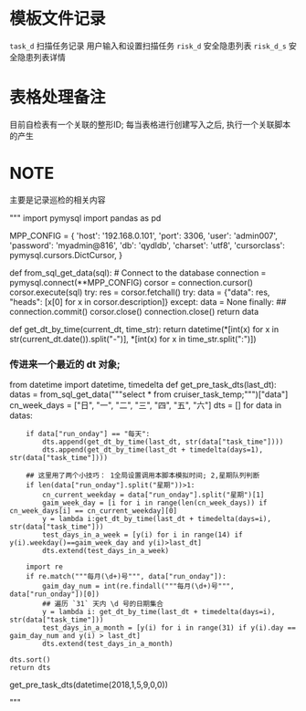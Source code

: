 # 模板文件记录

`task_d`   扫描任务记录   用户输入和设置扫描任务
`risk_d`   安全隐患列表
`risk_d_s` 安全隐患列表详情


# 表格处理备注
目前自检表有一个关联的整形ID; 每当表格进行创建写入之后, 执行一个关联脚本的产生

# NOTE
主要是记录巡检的相关内容


"""
import pymysql
import pandas as pd


MPP_CONFIG = {
    'host': '192.168.0.101',
    'port': 3306,
    'user': 'admin007',
    'password': 'myadmin@816',
    'db': 'qydldb',
    'charset': 'utf8',
    'cursorclass': pymysql.cursors.DictCursor,
}


def from_sql_get_data(sql):
    # Connect to the database
    connection = pymysql.connect(**MPP_CONFIG)
    corsor = connection.cursor()
    corsor.execute(sql)
    try:
        res = corsor.fetchall()
        try:
            data = {"data": res, "heads": [x[0] for x in corsor.description]}
        except:
            data = None
    finally:
        ## connection.commit()
        corsor.close()
        connection.close()
    return data

def get_dt_by_time(current_dt, time_str):
    return datetime(*[int(x) for x in str(current_dt.date()).split("-")],
             *[int(x) for x in time_str.split(":")])

### 传进来一个最近的 dt 对象;
from datetime import datetime, timedelta
def get_pre_task_dts(last_dt):
    datas = from_sql_get_data("""select * from cruiser_task_temp;""")["data"]
    cn_week_days = ["日", "一", "二", "三", "四", "五", "六"]
    dts = []
    for data in datas:

        if data["run_onday"] == "每天":
            dts.append(get_dt_by_time(last_dt, str(data["task_time"])))
            dts.append(get_dt_by_time(last_dt + timedelta(days=1), str(data["task_time"])))

        ## 这里用了两个小技巧： 1全局设置调用本脚本模拟时间; 2,星期队列判断
        if len(data["run_onday"].split("星期"))>1:
            cn_current_weekday = data["run_onday"].split("星期")[1]
            gaim_week_day = [i for i in range(len(cn_week_days)) if cn_week_days[i] == cn_current_weekday][0]
            y = lambda i:get_dt_by_time(last_dt + timedelta(days=i), str(data["task_time"]))
            test_days_in_a_week = [y(i) for i in range(14) if y(i).weekday()==gaim_week_day and y(i)>last_dt]
            dts.extend(test_days_in_a_week)

        import re
        if re.match("""每月(\d+)号""", data["run_onday"]):
            gaim_day_num = int(re.findall("""每月(\d+)号""", data["run_onday"])[0])
            ## 遍历 `31` 天内 \d 号的日期集合
            y = lambda i: get_dt_by_time(last_dt + timedelta(days=i), str(data["task_time"]))
            test_days_in_a_month = [y(i) for i in range(31) if y(i).day == gaim_day_num and y(i) > last_dt]
            dts.extend(test_days_in_a_month)

    dts.sort()
    return dts
get_pre_task_dts(datetime(2018,1,5,9,0,0))

"""
